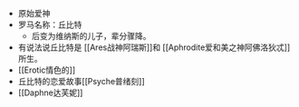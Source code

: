- 原始爱神
- 罗马名称：丘比特
	- 后变为维纳斯的儿子，辈分骤降。
- 有说法说丘比特是 [[Ares战神阿瑞斯]]和 [[Aphrodite爱和美之神阿佛洛狄忒]]所生。
- [[Erotic情色的]]
- 丘比特的恋爱故事[[Psyche普绪刻]]
- [[Daphne达芙妮]]